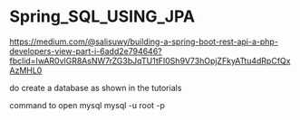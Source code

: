 # Spring_SQL_USING_JPA


https://medium.com/@salisuwy/building-a-spring-boot-rest-api-a-php-developers-view-part-i-6add2e794646?fbclid=IwAR0vlGR8AsNW7rZG3bJqTU1tFI0Sh9V73hOpjZFkyATtu4dRpCfQxAzMHL0

do create a database as shown in the tutorials

command to open mysql 
mysql -u root -p
